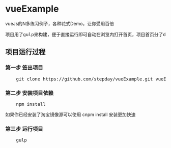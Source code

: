 # vueExample
vueJs的N多练习例子，各种花式Demo，让你受用百倍

<pre>
项目用了gulp来构建，便于直接运行即可自动在浏览内打开首页，项目首页分了demo目录，点击目录可直接查看对应demo情况以及源码和运行效果。
</pre>

## 项目运行过程

### 第一步 签出项目
<pre>
	git clone https://github.com/stepday/vueExample.git vueExample
</pre>

### 第二步 安装项目依赖
<pre>
	npm install
</pre>
如果你已经安装了淘宝镜像源可以使用 cnpm install 安装更加快速

### 第三步 运行项目
<pre>
	gulp
</pre>